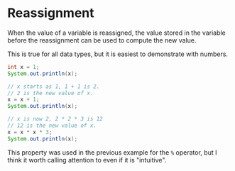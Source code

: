 # Reassignment

When the value of a variable is reassigned, the value stored in the variable
before the reassignment can be used to compute the new value.

This is true for all data types, but it is easiest to demonstrate with numbers.

```java
int x = 1;
System.out.println(x);

// x starts as 1, 1 + 1 is 2.
// 2 is the new value of x. 
x = x + 1;
System.out.println(x);

// x is now 2, 2 * 2 * 3 is 12
// 12 is the new value of x.
x = x * x * 3;
System.out.println(x);
```

This property was used in the previous example for the `%` operator, but I think it worth calling attention to even if it is "intuitive".